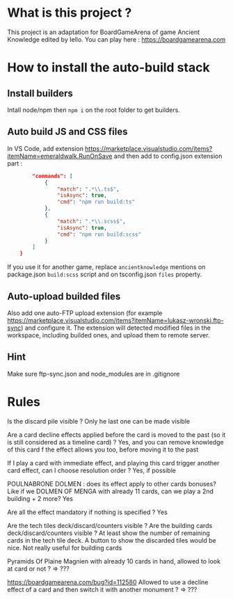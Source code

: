 # What is this project ?

This project is an adaptation for BoardGameArena of game Ancient Knowledge edited by Iello.
You can play here : https://boardgamearena.com

# How to install the auto-build stack

## Install builders

Intall node/npm then `npm i` on the root folder to get builders.

## Auto build JS and CSS files

In VS Code, add extension https://marketplace.visualstudio.com/items?itemName=emeraldwalk.RunOnSave and then add to config.json extension part :

```json
        "commands": [
            {
                "match": ".*\\.ts$",
                "isAsync": true,
                "cmd": "npm run build:ts"
            },
            {
                "match": ".*\\.scss$",
                "isAsync": true,
                "cmd": "npm run build:scss"
            }
        ]
    }
```

If you use it for another game, replace `ancientknowledge` mentions on package.json `build:scss` script and on tsconfig.json `files` property.

## Auto-upload builded files

Also add one auto-FTP upload extension (for example https://marketplace.visualstudio.com/items?itemName=lukasz-wronski.ftp-sync) and configure it. The extension will detected modified files in the workspace, including builded ones, and upload them to remote server.

## Hint

Make sure ftp-sync.json and node_modules are in .gitignore

# Rules

Is the discard pile visible ?
Only he last one can be made visible

Are a card decline effects applied before the card is moved to the past (so it is still considered as a timeline card) ?
Yes, and you can remove knowledge of this card f the effect allows you too, before moving it to the past

If I play a card with immediate effect, and playing this card trigger another card effect, can I choose resolution order ?
Yes, if possible

POULNABRONE DOLMEN : does its effect apply to other cards bonuses? Like if we DOLMEN OF MENGA with already 11 cards, can we play a 2nd building + 2 more?
Yes

Are all the effect mandatory if nothing is specified ?
Yes

Are the tech tiles deck/discard/counters visible ? Are the building cards deck/discard/counters visible ?
At least show the number of remaining cards in the tech tile deck. A button to show the discarded tiles would be nice.
Not really useful for building cards

Pyramids Of Plaine Magnien with already 10 cards in hand, allowed to look at card or not ?
=> ???

https://boardgamearena.com/bug?id=112580
Allowed to use a decline effect of a card and then switch it with another monument ?
=> ???
